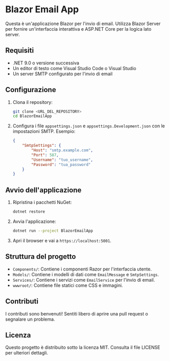 # Blazor Email App

Questa è un'applicazione Blazor per l'invio di email. Utilizza Blazor Server per fornire un'interfaccia interattiva e ASP.NET Core per la logica lato server.

## Requisiti

- .NET 9.0 o versione successiva
- Un editor di testo come Visual Studio Code o Visual Studio
- Un server SMTP configurato per l'invio di email

## Configurazione

1. Clona il repository:
   ```bash
   git clone <URL_DEL_REPOSITORY>
   cd BlazorEmailApp
   ```

2. Configura i file `appsettings.json` e `appsettings.Development.json` con le impostazioni SMTP. Esempio:
   ```json
   {
       "SmtpSettings": {
           "Host": "smtp.example.com",
           "Port": 587,
           "Username": "tuo_username",
           "Password": "tua_password"
       }
   }
   ```

## Avvio dell'applicazione

1. Ripristina i pacchetti NuGet:
   ```bash
   dotnet restore
   ```

2. Avvia l'applicazione:
   ```bash
   dotnet run --project BlazorEmailApp
   ```

3. Apri il browser e vai a `https://localhost:5001`.

## Struttura del progetto

- `Components/`: Contiene i componenti Razor per l'interfaccia utente.
- `Models/`: Contiene i modelli di dati come `EmailMessage` e `SmtpSettings`.
- `Services/`: Contiene i servizi come `EmailService` per l'invio di email.
- `wwwroot/`: Contiene file statici come CSS e immagini.

## Contributi

I contributi sono benvenuti! Sentiti libero di aprire una pull request o segnalare un problema.

## Licenza

Questo progetto è distribuito sotto la licenza MIT. Consulta il file LICENSE per ulteriori dettagli.
